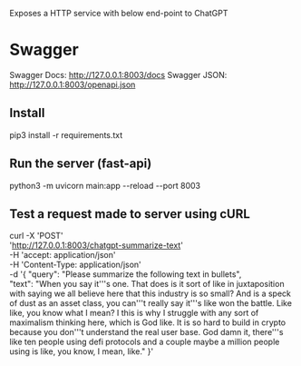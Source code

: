 Exposes a HTTP service with below end-point to ChatGPT

# Swagger

Swagger Docs: http://127.0.0.1:8003/docs
Swagger JSON: http://127.0.0.1:8003/openapi.json

## Install

pip3 install -r requirements.txt

## Run the server (fast-api)

python3 -m uvicorn main:app --reload --port 8003

## Test a request made to server using cURL

curl -X 'POST' \
 'http://127.0.0.1:8003/chatgpt-summarize-text' \
 -H 'accept: application/json' \
 -H 'Content-Type: application/json' \
 -d '{
"query": "Please summarize the following text in bullets",  
"text": "When you say it'\''s one. That does is it sort of like in juxtaposition with saying we all believe here that this industry is so small? And is a speck of dust as an asset class, you can'\''t really say it'\''s like won the battle. Like like, you know what I mean? I this is why I struggle with any sort of maximalism thinking here, which is God like. It is so hard to build in crypto because you don'\''t understand the real user base. God damn it, there'\''s like ten people using defi protocols and a couple maybe a million people using is like, you know, I mean, like."
}'

